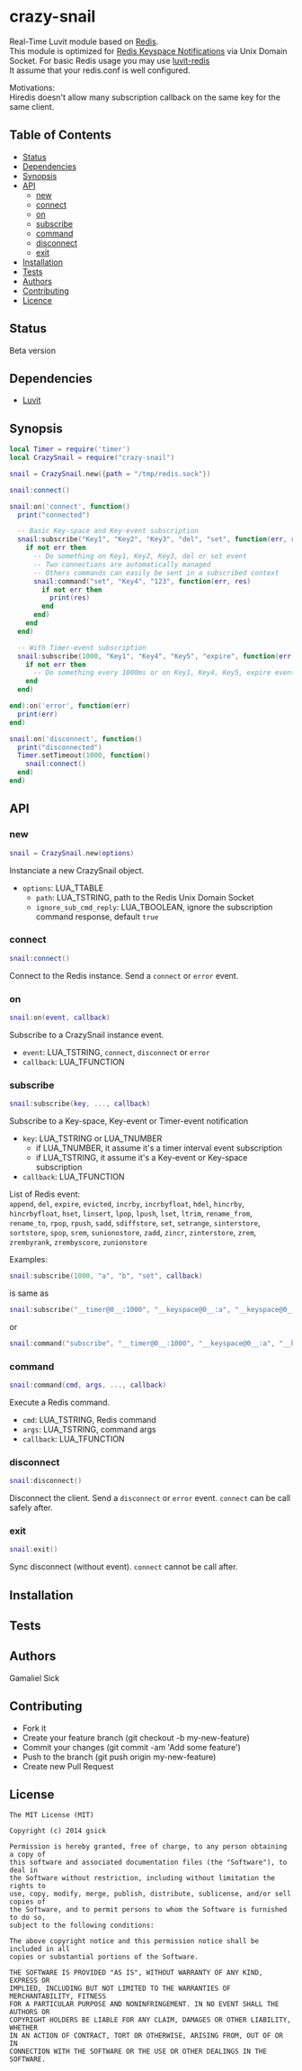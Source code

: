 crazy-snail
===========

Real-Time Luvit module based on [Redis](http://redis.io/).<br />
This module is optimized for [Redis Keyspace Notifications](http://redis.io/topics/notifications) 
via Unix Domain Socket. For basic Redis usage you may use [luvit-redis](https://github.com/tadeuszwojcik/luvit-redis)<br />
It assume that your redis.conf is well configured.<br />

Motivations:<br />
Hiredis doesn't allow many subscription callback on the same key for the same client.

## Table of Contents

* [Status](#status)
* [Dependencies](#dependencies)
* [Synopsis](#synopsis)
* [API](#api)
    * [new](#new)
    * [connect](#connect)
    * [on](#on)
    * [subscribe](#subscribe)
    * [command](#command)
    * [disconnect](#disconnect)
    * [exit](#exit)
* [Installation](#installation)
* [Tests](#tests)
* [Authors](#authors)
* [Contributing](#contributing)
* [Licence](#licence)

## Status

Beta version

## Dependencies

* [Luvit](http://luvit.io/)

## Synopsis

```lua
local Timer = require('timer')
local CrazySnail = require("crazy-snail")

snail = CrazySnail.new({path = "/tmp/redis.sock"})

snail:connect()

snail:on('connect', function()
  print("connected")

  -- Basic Key-space and Key-event subscription
  snail:subscribe("Key1", "Key2", "Key3", "del", "set", function(err, res)
    if not err then
      -- Do something on Key1, Key2, Key3, del or set event
      -- Two connections are automatically managed
      -- Others commands can easily be sent in a subscribed context
      snail:command("set", "Key4", "123", function(err, res)
        if not err then 
          print(res)
        end
      end)
    end
  end)

  -- With Timer-event subscription
  snail:subscribe(1000, "Key1", "Key4", "Key5", "expire", function(err, res)
    if not err then
      -- Do something every 1000ms or on Key1, Key4, Key5, expire events
    end
  end)

end):on('error', function(err)
  print(err)
end)

snail:on('disconnect', function()
  print("disconnected")
  Timer.setTimeout(1000, function()
    snail:connect()
  end)
end)

```

## API

### new

```lua
snail = CrazySnail.new(options)
```

Instanciate a new CrazySnail object.

* `options`: LUA_TTABLE
    * `path`: LUA_TSTRING, path to the Redis Unix Domain Socket
    * `ignore_sub_cmd_reply`: LUA_TBOOLEAN, ignore the subscription command response, default `true`

### connect

```lua
snail:connect()
```

Connect to the Redis instance. Send a `connect` or `error` event.

### on

```lua
snail:on(event, callback)
```

Subscribe to a CrazySnail instance event.

* `event`: LUA_TSTRING, `connect`, `disconnect` or `error`
* `callback`: LUA_TFUNCTION

### subscribe

```lua
snail:subscribe(key, ..., callback)
```

Subscribe to a Key-space, Key-event or Timer-event notification

* `key`: LUA_TSTRING or LUA_TNUMBER
    * if LUA_TNUMBER, it assume it's a timer interval event subscription
    * if LUA_TSTRING, it assume it's a Key-event or Key-space subscription
* `callback`: LUA_TFUNCTION

List of Redis event:<br />
`append`, `del`, 
`expire`, `evicted`,
`incrby`, `incrbyfloat`, 
`hdel`, `hincrby`, `hincrbyfloat`, `hset`,
`linsert`, `lpop`, `lpush`, `lset`, `ltrim`,
`rename_from`, `rename_to`, `rpop`, `rpush`,
`sadd`, `sdiffstore`, `set`, `setrange`, 
`sinterstore`, `sortstore`, `spop`, `srem`, `sunionostore`,
`zadd`, `zincr`, `zinterstore`, `zrem`, `zrembyrank`, 
`zrembyscore`, `zunionstore`

Examples:<br />
```lua
snail:subscribe(1000, "a", "b", "set", callback)
```

is same as

```lua
snail:subscribe("__timer@0__:1000", "__keyspace@0__:a", "__keyspace@0__:b", "__keyevent@0__:set", callback)
```

or

```lua
snail:command("subscribe", "__timer@0__:1000", "__keyspace@0__:a", "__keyspace@0__:b", "__keyevent@0__:set", callback)
```

### command

```lua
snail:command(cmd, args, ..., callback)
```

Execute a Redis command.

* `cmd`: LUA_TSTRING, Redis command
* `args`: LUA_TSTRING, command args
* `callback`: LUA_TFUNCTION

### disconnect

```lua
snail:disconnect()
```

Disconnect the client. Send a `disconnect` or `error` event. 
`connect` can be call safely after.

### exit

```lua
snail:exit()
```

Sync disconnect (without event).
`connect` cannot be call after.

## Installation

## Tests

## Authors

Gamaliel Sick

## Contributing

  * Fork it
  * Create your feature branch (git checkout -b my-new-feature)
  * Commit your changes (git commit -am 'Add some feature')
  * Push to the branch (git push origin my-new-feature)
  * Create new Pull Request

## License

```
The MIT License (MIT)

Copyright (c) 2014 gsick

Permission is hereby granted, free of charge, to any person obtaining a copy of
this software and associated documentation files (the "Software"), to deal in
the Software without restriction, including without limitation the rights to
use, copy, modify, merge, publish, distribute, sublicense, and/or sell copies of
the Software, and to permit persons to whom the Software is furnished to do so,
subject to the following conditions:

The above copyright notice and this permission notice shall be included in all
copies or substantial portions of the Software.

THE SOFTWARE IS PROVIDED "AS IS", WITHOUT WARRANTY OF ANY KIND, EXPRESS OR
IMPLIED, INCLUDING BUT NOT LIMITED TO THE WARRANTIES OF MERCHANTABILITY, FITNESS
FOR A PARTICULAR PURPOSE AND NONINFRINGEMENT. IN NO EVENT SHALL THE AUTHORS OR
COPYRIGHT HOLDERS BE LIABLE FOR ANY CLAIM, DAMAGES OR OTHER LIABILITY, WHETHER
IN AN ACTION OF CONTRACT, TORT OR OTHERWISE, ARISING FROM, OUT OF OR IN
CONNECTION WITH THE SOFTWARE OR THE USE OR OTHER DEALINGS IN THE SOFTWARE.
```
